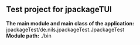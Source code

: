 ## Test project for jpackageTUI

__The main module and main class of the application:__ jpackageTest/de.nils.jpackageTest.JpackageTest
<br>
__Module path:__ ./bin
